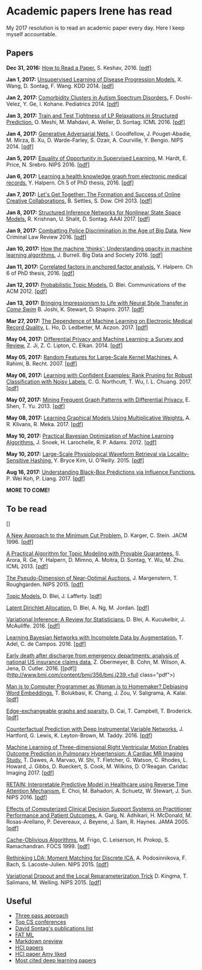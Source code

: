 # Academic papers Irene has read

My 2017 resolution is to read an academic paper every day. Here I keep myself accountable.

## Papers

**Dec 31, 2016:** [How to Read a Paper.](writeups/howto_read.md) S. Keshav, 2016. [[pdf]](http://blizzard.cs.uwaterloo.ca/keshav/home/Papers/data/07/paper-reading.pdf)

**Jan 1, 2017:** [Unsupervised Learning of Disease Progression Models.](writeups/WanSonWan_kdd14.md) X. Wang, D. Sontag, F. Wang. KDD 2014. [[pdf]](http://cs.nyu.edu/~dsontag/papers/WanSonWan_kdd14.pdf)

**Jan 2, 2017:** [Comorbidity Clusters in Autism Spectrum Disorders.](writeups/DosGeKoh_ped2014.md) F. Doshi-Velez, Y. Ge, I. Kohane. Pediatrics 2014. [[pdf]](http://pediatrics.aappublications.org/content/133/1/e54.full-text.pdf)

**Jan 3, 2017:** [Train and Test Tightness of LP Relaxations in Structured Prediction.](writeups/MeshiEtAl_icml16.md) O. Meshi, M. Mahdavi, A. Weller, D. Sontag. ICML 2016. [[pdf]](http://cs.nyu.edu/~dsontag/papers/MeshiEtAl_icml16.pdf)

**Jan 4, 2017:** [Generative Adversarial Nets.](writeups/GoodEtAl_nips14.md) I. Goodfellow, J. Pouget-Abadie, M. Mirza, B. Xu, D. Warde-Farley, S. Ozair, A. Courville, Y. Bengio. NIPS 2014. [[pdf]](https://arxiv.org/pdf/1406.2661v1.pdf)

**Jan 5, 2017:** [Equality of Opportunity in Supervised Learning.](writeups/HarPriSre_nips16.md) M. Hardt, E. Price, N. Srebro. NIPS 2016. [[pdf]](https://arxiv.org/pdf/1610.02413v1.pdf)

**Jan 6, 2017:** [Learning a health knowledge graph from electronic medical records.](writeups/Halpern_ch5.md) Y. Halpern. Ch 5 of PhD thesis, 2016. [[pdf]](http://www.cs.nyu.edu/~halpern/files/halpern_thesis.pdf)

**Jan 7, 2017:** [Let's Get Together: The Formation and Success of Online Creative Collaborations.](writeups/SetDow_chi13.md) B. Settles, S. Dow. CHI 2013. [[pdf]](http://burrsettles.com/pub/settles.chi13.pdf)

**Jan 8, 2017:** [Structured Inference Networks for Nonlinear State Space Models.](writeups/KriShaSon_aaai17.md) R. Krishnan, U. Shalit, D. Sontag. AAAI 2017. [[pdf]](https://arxiv.org/pdf/1609.09869v2.pdf)

**Jan 9, 2017:** [Combatting Police Discrimination in the Age of Big Data.](writeups/GoelEtAl_nclr16.md) New Criminal Law Review 2016. [[pdf]](https://5harad.com/papers/policing-the-police.pdf)

**Jan 10, 2017:** [How the machine 'thinks': Understanding opacity in machine learning algorithms.](writeups/Burrell_bds16.md) J. Burrell. Big Data and Society 2016. [[pdf]](http://journals.sagepub.com/doi/pdf/10.1177/2053951715622512)

**Jan 11, 2017:** [Correlated factors in anchored factor analysis.](writeups/Halpern_ch6.md) Y. Halpern. Ch 6 of PhD thesis, 2016. [[pdf]](http://www.cs.nyu.edu/~halpern/files/halpern_thesis.pdf)

**Jan 12, 2017:** [Probabilistic Topic Models.](writeups/Blei_acm12.md) D. Blei. Communications of the ACM 2012. [[pdf]](https://www.cs.princeton.edu/~blei/papers/Blei2012.pdf)

**Jan 13, 2017:** [Bringing Impressionism to Life with Neural Style Transfer in *Come Swim*](writeups/JosSteSha_17.md) B. Joshi, K. Stewart, D. Shapiro. 2017. [[pdf]](https://arxiv.org/pdf/1701.04928v1.pdf)

**Mar 27, 2017:** [The Dependence of Machine Learning on Electronic Medical Record Quality.](writeups/HoLedAcz_17.md) L. Ho, D. Ledbetter, M. Aczon. 2017. [[pdf]](https://arxiv.org/pdf/1703.08251.pdf)

**May 04, 2017:** [Differential Privacy and Machine Learning: a Survey and Review.](writeups/JiLipElk14.md) Z. Ji, Z. C. Lipton, C. Elkan. 2014. [[pdf]](https://arxiv.org/pdf/1412.7584.pdf)

**May 05, 2017:** [Random Features for Large-Scale Kernel Machines.](writeups/RahRec07.md) A. Rahimi, B. Recht. 2007. [[pdf]](https://people.eecs.berkeley.edu/~brecht/papers/07.rah.rec.nips)

**May 06, 2017:** [Learning with Confident Examples: Rank Pruning for Robust Classification with Noisy Labels.](writeups/NorWuChu17.md) C. G. Northcutt, T. Wu, I. L. Chuang. 2017. [[pdf]](https://arxiv.org/pdf/1705.01936.pdf)

**May 07, 2017:** [Mining Frequent Graph Patterns with Differential Privacy.](writeups/SheYu13.md) E. Shen, T. Yu. 2013. [[pdf]](https://arxiv.org/pdf/1301.7015.pdf)

**May 08, 2017:** [Learning Graphical Models Using Multiplicative Weights.](writeups/KliMek17.md) A. R. Klivans, R. Meka. 2017. [[pdf]]()

**May 10, 2017:** [Practical Bayesian Optimization of Machine Learning Algorithms.](writeups/SnoLarAda12.md) J. Snoek, H. Larochelle, R. P. Adams. 2012. [[pdf]](http://papers.nips.cc/paper/4522-practical-bayesian-optimization-of-machine-learning-algorithms.pdf)

**May 10, 2017:** [Large-Scale Physiological Waveform Retrieval via Locality-Sensitive Hashing.](writeups/KimO'R15.md) Y. Bryce Kim, U. O'Reilly. 2015. [[pdf]](http://people.csail.mit.edu/ybkim/papers/EMBC15A.pdf)

**Aug 16, 2017:** [Understanding Black-Box Predictions via Influence Functions.](writeups/KohLia17.md) P. Wei Koh, P. Liang. 2017. [[pdf]](http://proceedings.mlr.press/v70/koh17a/koh17a.pdf)

**MORE TO COME!**

## To be read

[]

[A New Approach to the Minimum Cut Problem.](writeups/KarSte_jacm96.md) D. Karger, C. Stein. JACM 1996. [[pdf]](http://delivery.acm.org/10.1145/240000/234534/p601-karger.pdf?ip=18.111.34.118&id=234534&acc=ACTIVE%20SERVICE&key=7777116298C9657D%2EDE5F786C30E1A3B4%2E4D4702B0C3E38B35%2E4D4702B0C3E38B35&CFID=728388402&CFTOKEN=74744216&__acm__=1487184581_c356903984f56508e3737417ff6a361d)


[A Practical Algorithm for Topic Modeling with Provable Guarantees.](writeups/AroraEtAl_icml13.md) S. Arora, R. Ge, Y. Halpern, D. Mimno, A. Moitra, D. Sontag, Y. Wu, M. Zhu. ICML 2013. [[pdf]](http://cs.nyu.edu/~dsontag/papers/AroraEtAl_icml13.pdf)

[The Pseudo-Dimension of Near-Optimal Auctions.](writeups/MorRou_nips15.md) J. Margenstern, T. Roughgarden. NIPS 2015. [[pdf]](https://arxiv.org/pdf/1506.03684.pdf)

[Topic Models.](writeups/BleLaf_09.md) D. Blei, J. Lafferty. [[pdf]](https://www.cs.princeton.edu/~blei/papers/BleiLafferty2009.pdf)

[Latent Dirichlet Allocation.](writeups/BleNgJor_jmlr03.md) D. Blei, A. Ng, M. Jordan. [[pdf]](http://www.jmlr.org/papers/volume3/blei03a/blei03a.pdf)

[Variational Inference: A Review for Statisticians.](writeups/BleNgJor_jmlr03.md) D. Blei, A. Kucukelbir, J. McAuliffe. 2016. [[pdf]](https://arxiv.org/pdf/1601.00670.pdf)

[Learning Bayesian Networks with Incomplete Data by Augmentation.](writeups/BleNgJor_jmlr03.md) T. Adel, C. de Campos. 2016. [[pdf]](https://arxiv.org/pdf/1608.07734.pdf)

[Early death after discharge from emergency departments: analysis of national US insurance claims data.](writeups/BleNgJor_jmlr03.md) Z. Obermeyer, B. Cohn, M. Wilson, A. Jena, D. Cutler. 2016. [[pdf]](http://www.bmj.com/content/bmj/356/bmj.j239.<full class="pdf"></full>)


[Man is to Computer Programmer as Woman is to Homemaker? Debiasing Word Embeddings.](writeups/BoluEtAl_nips16.md) T. Bolukbasi, K. Chang, J. Zou, V. Saligrama, A. Kalai. [[pdf]](https://papers.nips.cc/paper/6228-man-is-to-computer-programmer-as-woman-is-to-homemaker-debiasing-word-embeddings.pdf)

[Edge-exchangeable graphs and sparsity.](writeups/CaiCamBro_nips16.md) D. Cai, T. Campbell, T. Broderick. [[pdf]](https://papers.nips.cc/paper/6586-edge-exchangeable-graphs-and-sparsity.pdf)

[Counterfactual Prediction with Deep Instrumental Variable Networks.](writeups/HartEtAl_16.md) J. Hartford, G. Lewis, K. Leyton-Brown, M. Taddy. 2016. [[pdf]](https://arxiv.org/pdf/1612.09596v1.pdf)

[Machine Learning of Three-dimensional Right Ventricular Motion Enables Outcome Prediction in Pulmonary Hypertension: A Cardiac MR Imaging Study.](writeups/DawesEtAl_ci17.md) T. Dawes, A. Marvao, W. Shi, T. Fletcher, G. Watson, C. Rhodes, L. Howard, J. Gibbs, D. Rueckert, S. Cook, M. Wilkins, D. O'Reagan. Caridac Imaging 2017. [[pdf]](http://pubs.rsna.org/doi/pdf/10.1148/radiol.2016161315)

[RETAIN: Interpretable Predictive Model in Healthcare using Reverse Time Attention Mechanism.](writeups/ChoiEtAl_nips16.md) E. Choi, M. Bahadori, A. Schuetz, W. Stewart, J. Sun. NIPS 2016. [[pdf]](https://arxiv.org/pdf/1608.05745v3.pdf)

[Effects of Computerized Clinical Decision Support Systems on Practitioner Performance and Patient Outcomes.](writeups/GargEtAl_jama05.md) A. Garg, N. Adhikari, H. McDonald, M. Rosas-Arellano, P. Devereaux, J. Beyene, J. Sam, R. Haynes. JAMA 2005. [[pdf]](http://citeseerx.ist.psu.edu/viewdoc/download?doi=10.1.1.468.3830&rep=rep1&type=pdf)

[Cache-Oblivious Algorithms.](writeups/FrigoEtAl_focs99.md) M. Frigo, C. Leiserson, H. Prokop, S. Ramachandran. FOCS 1999. [[pdf]](http://www.cc.gatech.edu/~bader/COURSES/GATECH/CSE6140-Fall2008/papers/FLP99.pdf)

[Rethinking LDA: Moment Matching for Discrete ICA.](writeups/PodEtAl_nips15.md) A. Podosinnikova, F. Bach, S. Lacoste-Julien. NIPS 2015. [[pdf]](https://arxiv.org/pdf/1507.01784v2.pdf)

[Variational Dropout and the Local Reparameterization Trick](writeups/KinSalWel_nips15.md) D. Kingma, T. Salimans, M. Welling. NIPS 2015. [[pdf]](https://arxiv.org/pdf/1506.02557v2.pdf)




## Useful
 - [Three pass approach](http://blizzard.cs.uwaterloo.ca/keshav/home/Papers/data/07/paper-reading.pdf)
 - [Top CS conferences](https://blog.acolyer.org/2016/12/29/my-new-years-resolution-read-a-research-paper-every-weekday/)
 - [David Sontag's publications list](http://clinicalml.org/publications.html)
 - [FAT ML](http://www.fatml.org/)
 - [Markdown preview](http://markdownlivepreview.com/)
 - [HCI papers](http://hci.stanford.edu/courses/cs376/2014/syllabus.php)
 - [HCI paper Amy liked](http://www-personal.umich.edu/~itm/688/wk11%20-%20social%20cognition/Ackerman-SociotechnicalGap-HCI00.pdf)
 - [Most cited deep learning papers](https://github.com/terryum/awesome-deep-learning-papers)